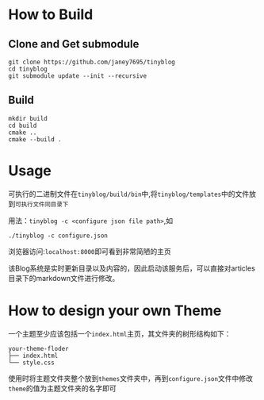 # How to Build
## Clone and Get submodule
```shell
git clone https://github.com/janey7695/tinyblog
cd tinyblog
git submodule update --init --recursive
```

## Build
```shell
mkdir build
cd build
cmake ..
cmake --build .
```

# Usage

可执行的二进制文件在`tinyblog/build/bin`中,将`tinyblog/templates`中的文件放到`可执行文件同目录下`


用法：`tinyblog -c <configure json file path>`,如
```
./tinyblog -c configure.json
```
浏览器访问:`localhost:8000`即可看到非常简陋的主页

该Blog系统是实时更新目录以及内容的，因此启动该服务后，可以直接对articles目录下的markdown文件进行修改。

# How to design your own Theme
一个主题至少应该包括一个`index.html`主页，其文件夹的树形结构如下：
```shell
your-theme-floder
├── index.html
└── style.css
```
使用时将主题文件夹整个放到`themes`文件夹中，再到`configure.json`文件中修改`theme`的值为主题文件夹的名字即可